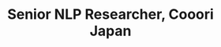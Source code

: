 ---
name: Manuel Medina González
title: Senior NLP Researcher, Cooori Japan
modal-id: 1
img: manuel.jpeg      
alt: Picture of Manuel Medina González
topic: 
bio: 
website: 
tags: keynote-emnlp2020
featuredOrder: 8
---